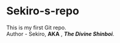 # Sekiro-s-repo
This is my first Git repo.
<br>
Author - Sekiro, <b>AKA</b> , <b><i>The Divine Shinboi</i></b>.
